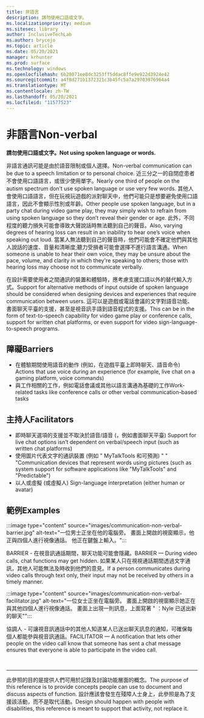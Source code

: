 ```yaml
---
title: 非語言
description: 請勿使用口語或文字。
ms.localizationpriority: medium
ms.sitesec: library
author: InclusiveTechLab
ms.author: brycejo
ms.topic: article
ms.date: 05/20/2021
manager: krhunter
ms.prod: surface
ms.technology: windows
ms.openlocfilehash: 6b28071ee8dc3253ff5ddac8ffe9e922d3924e42
ms.sourcegitcommit: a4f8d271b1372321c3b45fc5a7a29703976964a4
ms.translationtype: MT
ms.contentlocale: zh-TW
ms.lasthandoff: 05/20/2021
ms.locfileid: "11577523"
---
```

# <a name="non-verbal"></a><span data-ttu-id="cabca-103">非語言</span><span class="sxs-lookup"><span data-stu-id="cabca-103">Non-verbal</span></span>

**<span data-ttu-id="cabca-104">請勿使用口語或文字。</span><span class="sxs-lookup"><span data-stu-id="cabca-104">Not using spoken language or words.</span></span>**

<span data-ttu-id="cabca-105">非語言通訊可能是由於語音限制或個人選擇。</span><span class="sxs-lookup"><span data-stu-id="cabca-105">Non-verbal communication can be due to a speech limitation or to personal choice.</span></span> <span data-ttu-id="cabca-106">近三分之一的自閉症患者不會使用口語語言，或很少使用單字。</span><span class="sxs-lookup"><span data-stu-id="cabca-106">Nearly one third of people on the autism spectrum don’t use spoken language or use very few words.</span></span> <span data-ttu-id="cabca-107">其他人會使用口語語言，但在玩視玩遊戲的派對聊天中，他們可能只是想要避免使用口語語言，因此不會顯示性別或年齡。</span><span class="sxs-lookup"><span data-stu-id="cabca-107">Other people use spoken language, but in a party chat during video game play, they may simply wish to refrain from using spoken language so they don’t reveal their gender or age.</span></span> <span data-ttu-id="cabca-108">此外，不同程度的聽力損失可能會導致大聲說話時無法聽到自己的聲音。</span><span class="sxs-lookup"><span data-stu-id="cabca-108">Also, varying degrees of hearing loss can result in an inability to hear one’s voice when speaking out loud.</span></span> <span data-ttu-id="cabca-109">當某人無法聽到自己的聲音時，他們可能會不確定他們與其他人說話的速度、音量和清晰度;聽力受損者可能會選擇不進行語言溝通。</span><span class="sxs-lookup"><span data-stu-id="cabca-109">When someone is unable to hear their own voice, they may be unsure about the pace, volume, and clarity in which they're speaking to others; those with hearing loss may choose not to communicate verbally.</span></span>

<span data-ttu-id="cabca-110">在設計需要使用者之間通訊的裝置和體驗時，應考慮支援口語以外的替代輸入方式。</span><span class="sxs-lookup"><span data-stu-id="cabca-110">Support for alternative methods of input outside of spoken language should be considered when designing devices and experiences that require communication between users.</span></span> <span data-ttu-id="cabca-111">這可以是遊戲或電話會議的文字對語音功能、書面聊天平臺的支援，甚至是視音訊手語到語音程式的支援。</span><span class="sxs-lookup"><span data-stu-id="cabca-111">This can be in the form of text-to-speech capability for video game play or conference calls, support for written chat platforms, or even support for video sign-language-to-speech programs.</span></span>

## <a name="barriers"></a><span data-ttu-id="cabca-112">障礙</span><span class="sxs-lookup"><span data-stu-id="cabca-112">Barriers</span></span>
* <span data-ttu-id="cabca-113">在體驗期間使用語音的動作 (例如，在遊戲平臺上即時聊天、語音命令) </span><span class="sxs-lookup"><span data-stu-id="cabca-113">Actions that use voice during an experience (for example, live chat on a gaming platform, voice commands)</span></span>
* <span data-ttu-id="cabca-114">與工作相關的工作，例如電話會議或其他以語言溝通為基礎的工作</span><span class="sxs-lookup"><span data-stu-id="cabca-114">Work-related tasks like conference calls or other verbal communication-based tasks</span></span>

## <a name="facilitators"></a><span data-ttu-id="cabca-115">主持人</span><span class="sxs-lookup"><span data-stu-id="cabca-115">Facilitators</span></span>
* <span data-ttu-id="cabca-116">即時聊天選項的支援並不取決於語音/語音 (，例如書面聊天平臺) </span><span class="sxs-lookup"><span data-stu-id="cabca-116">Support for live chat options isn’t dependent on verbal/speech input (such as written chat platforms)</span></span>
* <span data-ttu-id="cabca-117">使用圖片代表文字的通訊裝置 (例如 &quot; MyTalkTools 和可預測) &quot; &quot; &quot;</span><span class="sxs-lookup"><span data-stu-id="cabca-117">Communication devices that represent words using pictures (such as system support for software applications like &quot;MyTalkTools&quot; and &quot;Predictable&quot;)</span></span>
* <span data-ttu-id="cabca-118">以人或虛擬 (或虛擬人) </span><span class="sxs-lookup"><span data-stu-id="cabca-118">Sign-language interpretation (either human or avatar)</span></span>

## <a name="examples"></a><span data-ttu-id="cabca-119">範例</span><span class="sxs-lookup"><span data-stu-id="cabca-119">Examples</span></span>

:::image type="content" source="images/communication-non-verbal-barrier.jpg" alt-text="一位男士正坐在他的電腦旁。 畫面上開啟的視窗顯示，他正與四個人進行視像通話。 他正在鍵盤上輸入。":::

<span data-ttu-id="cabca-123">BARRIER - 在視音訊通話期間，聊天功能可能會隱藏。</span><span class="sxs-lookup"><span data-stu-id="cabca-123">BARRIER — During video calls, chat functions may get hidden.</span></span> <span data-ttu-id="cabca-124">如果某人只在視視通話期間透過文字通訊，其他人可能無法及時收到他們的意見。</span><span class="sxs-lookup"><span data-stu-id="cabca-124">If a person communicates during video calls through text only, their input may not be received by others in a timely manner.</span></span> 

:::image type="content" source="images/communication-non-verbal-facilitator.jpg" alt-text="一位女士正坐在電腦旁。 畫面上開啟的視窗顯示她正在與其他四個人進行視像通話。 畫面上出現一則訊息，上面寫著 &quot; ：Nyle 已送出新的聊天&quot;":::

<span data-ttu-id="cabca-128">協調人 - 可讓視音訊通話中的其他人知道某人已送出聊天訊息的通知，可確保每個人都能參與視音訊通話。</span><span class="sxs-lookup"><span data-stu-id="cabca-128">FACILITATOR — A notification that lets other people on the video call know that someone has sent a chat message ensures that everyone is able to participate in the video call.</span></span>

&nbsp;

[comment]: # (頁腳語句)
___
<span data-ttu-id="cabca-130">此參照的目的是提供人們可用於記錄及討論功能層面的概念。</span><span class="sxs-lookup"><span data-stu-id="cabca-130">The purpose of this reference is to provide concepts people can use to document and discuss aspects of function.</span></span> <span data-ttu-id="cabca-131">設計應該會發生在殘障人士身上，此參照是為了支援該活動，而不是取代活動。</span><span class="sxs-lookup"><span data-stu-id="cabca-131">Design should happen with people with disabilities, this reference is meant to support that activity, not replace it.</span></span> 
